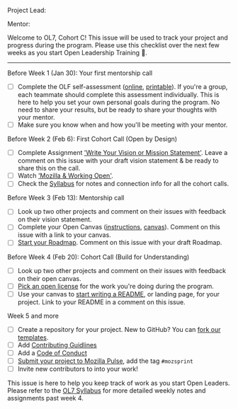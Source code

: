 <!---
  Create one issue for each project in OL7. If you applied as a team, please
  coordinate with your teammates and have one person create this issue.

  Instructions:

  1. Add your project title in the Title field above ^
  2. Add your GitHub username (and your teammates) below --->
Project Lead:

<!---
  3. Add your mentor's GitHub username below --->
Mentor:
<!---
  4. Keep everything below and click 'Submit new issue'  --->

Welcome to OL7, Cohort C! This issue will be used to track your project and progress during the program. Please use this checklist over the next few weeks as you start Open Leadership Training :tada:.

***

Before Week 1 (Jan 30): Your first mentorship call
- [ ] Complete the OLF self-assessment ([online](https://mzl.la/olf-online-assessment), [printable](https://mzl.la/olf-self-assessment)). If you're a group, each teammate should complete this assessment individually. This is here to help you set your own personal goals during the program. No need to share your results, but be ready to share your thoughts with your mentor.
- [ ] Make sure you know when and how you'll be meeting with your mentor.

Before Week 2 (Feb 6): First Cohort Call (Open by Design)
- [ ] Complete Assignment ['Write Your Vision or Mission Statement'](https://mozilla.github.io/open-leadership-training-series/articles/introduction-to-open-leadership/stating-your-project-vision/). Leave a comment on this issue with your draft vision statement & be ready to share this on the call.
- [ ] Watch ['Mozilla & Working Open'](https://youtu.be/quKdaqlR_9w).
- [ ] Check the [Syllabus](https://mzl.la/ol7-syllabus) for notes and connection info for all the cohort calls.

Before Week 3 (Feb 13): Mentorship call
- [ ] Look up two other projects and comment on their issues with feedback on their vision statement.
- [ ] Complete your Open Canvas ([instructions](https://mozilla.github.io/open-leadership-training-series/articles/opening-your-project/develop-an-open-project-strategy-with-open-canvas/), [canvas](https://goo.gl/to6PYn)). Comment on this issue with a link to your canvas.
- [ ] [Start your Roadmap](https://mozilla.github.io/open-leadership-training-series/articles/opening-your-project/start-your-project-roadmap/). Comment on this issue with your draft Roadmap.

Before Week 4 (Feb 20): Cohort Call (Build for Understanding)
- [ ] Look up two other projects and comment on their issues with feedback on their open canvas.
- [ ] [Pick an open license](https://mozilla.github.io/open-leadership-training-series/articles/get-your-project-online/sharing-your-work-in-the-open/) for the work you're doing during the program.
- [ ] Use your canvas to [start writing a README](https://mozilla.github.io/open-leadership-training-series/articles/opening-your-project/write-a-great-project-readme/), or landing page, for your project. Link to your README in a comment on this issue.

Week 5 and more
- [ ] Create a repository for your project. New to GitHub? You can [fork our templates](https://mozilla.github.io/global-sprint/project-lead-guide/templates/).
- [ ] Add [Contributing Guidlines](https://mozilla.github.io/open-leadership-training-series/articles/building-communities-of-contributors/write-contributor-guidelines/)
- [ ] Add a [Code of Conduct](https://mozilla.github.io/open-leadership-training-series/articles/building-communities-of-contributors/write-a-code-of-conduct/)
- [ ] [Submit your project to Mozilla Pulse](https://www.mozillapulse.org/add), add the tag `#mozsprint`
- [ ] Invite new contributors to into your work!

This issue is here to help you keep track of work as you start Open Leaders. Please refer to the [OL7 Syllabus](https://mzl.la/ol7-syllabus) for more detailed weekly notes and assignments past week 4.
